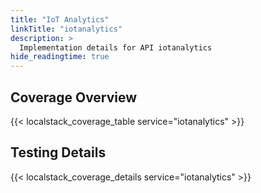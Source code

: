 ```yaml
---
title: "IoT Analytics"
linkTitle: "iotanalytics"
description: >
  Implementation details for API iotanalytics
hide_readingtime: true
---
```


## Coverage Overview
{{< localstack_coverage_table service="iotanalytics" >}}

## Testing Details
{{< localstack_coverage_details service="iotanalytics" >}}
